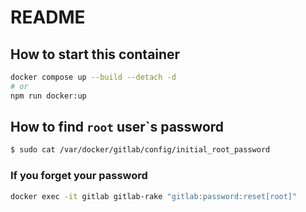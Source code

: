 # README
## How to start this container

```bash
docker compose up --build --detach -d
# or
npm run docker:up
```

## How to find `root` user`s password

```bash
$ sudo cat /var/docker/gitlab/config/initial_root_password
```

### If you forget your password

```bash
docker exec -it gitlab gitlab-rake "gitlab:password:reset[root]"
```
